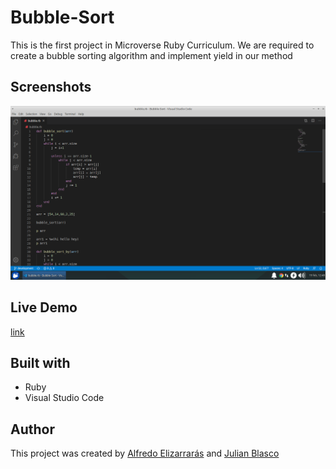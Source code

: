 # Bubble-Sort
This is the first project in Microverse Ruby Curriculum. We are required to create a bubble sorting algorithm and implement yield in our method

## Screenshots
![screenshot](./Screenshot.png)

## Live Demo
[link](https://repl.it/repls/HightechEnergeticRouter)

## Built with
- Ruby
- Visual Studio Code

## Author
This project was created by [Alfredo Elizarrarás](https://github.com/AlfredoElizarraras) and [Julian Blasco](https://github.com/Blasco9)
